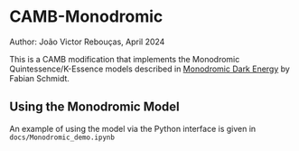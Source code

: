 # CAMB-Monodromic
Author: João Victor Rebouças, April 2024

This is a CAMB modification that implements the Monodromic Quintessence/K-Essence models described in [Monodromic Dark Energy](https://arxiv.org/pdf/1709.01544.pdf) by Fabian Schmidt.

## Using the Monodromic Model
An example of using the model via the Python interface is given in `docs/Monodromic_demo.ipynb`

